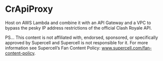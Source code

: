 # CrApiProxy
Host on AWS Lambda and combine it with an API Gateway and a VPC to bypass the pesky IP address restrictions of the official Clash Royale API. 

PS... This content is not affiliated with, endorsed, sponsored, or specifically approved by Supercell and Supercell is not responsible for it. For more information see Supercell’s Fan Content Policy: www.supercell.com/fan-content-policy.
